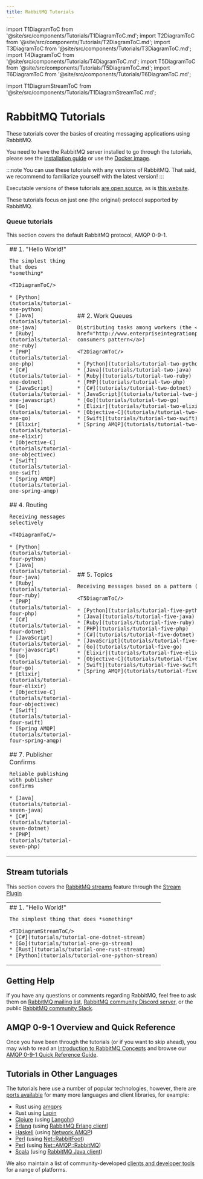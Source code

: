 ```yaml
---
title: RabbitMQ Tutorials
---
```

<!--
Copyright (c) 2005-2024 Broadcom. All Rights Reserved. The term "Broadcom" refers to Broadcom Inc. and/or its subsidiaries.

All rights reserved. This program and the accompanying materials
are made available under the terms of the under the Apache License,
Version 2.0 (the "License”); you may not use this file except in compliance
with the License. You may obtain a copy of the License at

https://www.apache.org/licenses/LICENSE-2.0

Unless required by applicable law or agreed to in writing, software
distributed under the License is distributed on an "AS IS" BASIS,
WITHOUT WARRANTIES OR CONDITIONS OF ANY KIND, either express or implied.
See the License for the specific language governing permissions and
limitations under the License.
-->

import T1DiagramToC from '@site/src/components/Tutorials/T1DiagramToC.md';
import T2DiagramToC from '@site/src/components/Tutorials/T2DiagramToC.md';
import T3DiagramToC from '@site/src/components/Tutorials/T3DiagramToC.md';
import T4DiagramToC from '@site/src/components/Tutorials/T4DiagramToC.md';
import T5DiagramToC from '@site/src/components/Tutorials/T5DiagramToC.md';
import T6DiagramToC from '@site/src/components/Tutorials/T6DiagramToC.md';


import T1DiagramStreamToC from '@site/src/components/Tutorials/T1DiagramStreamToC.md';

# RabbitMQ Tutorials

These tutorials cover the basics of creating messaging
applications using RabbitMQ.

You need to have the RabbitMQ server installed to go through the tutorials,
please see the [installation guide](/docs/download) or use the [Docker
image](https://hub.docker.com/_/rabbitmq/).

:::note
You can use these tutorials with any versions of RabbitMQ. That said, we
recommend to familiarize yourself with the latest version!
:::

Executable versions of these tutorials [are open source](https://github.com/rabbitmq/rabbitmq-tutorials),
as is [this website](https://github.com/rabbitmq/rabbitmq-website).

These tutorials focus on just one (the original) protocol supported by RabbitMQ.
### Queue tutorials

This section covers the default RabbitMQ protocol, AMQP 0-9-1.

<table id="tutorials">
    <colgroup>
        <col span="1" style={{width: '33%',}}/>
        <col span="1" style={{width: '33%',}}/>
        <col span="1" style={{width: '33%',}}/>
    </colgroup>

  <tr>
  <td id="tutorial-one" style={{verticalAlign: 'top',}}>
    ## 1. "Hello World!"

    The simplest thing that does *something*

    <T1DiagramToC/>

    * [Python](tutorials/tutorial-one-python)
    * [Java](tutorials/tutorial-one-java)
    * [Ruby](tutorials/tutorial-one-ruby)
    * [PHP](tutorials/tutorial-one-php)
    * [C#](tutorials/tutorial-one-dotnet)
    * [JavaScript](tutorials/tutorial-one-javascript)
    * [Go](tutorials/tutorial-one-go)
    * [Elixir](tutorials/tutorial-one-elixir)
    * [Objective-C](tutorials/tutorial-one-objectivec)
    * [Swift](tutorials/tutorial-one-swift)
    * [Spring AMQP](tutorials/tutorial-one-spring-amqp)
  </td>

  <td id="tutorial-two" style={{verticalAlign: 'top',}}>
    ## 2. Work Queues

    Distributing tasks among workers (the <a href="http://www.enterpriseintegrationpatterns.com/patterns/messaging/CompetingConsumers.html">competing consumers pattern</a>)

    <T2DiagramToC/>

    * [Python](tutorials/tutorial-two-python)
    * [Java](tutorials/tutorial-two-java)
    * [Ruby](tutorials/tutorial-two-ruby)
    * [PHP](tutorials/tutorial-two-php)
    * [C#](tutorials/tutorial-two-dotnet)
    * [JavaScript](tutorials/tutorial-two-javascript)
    * [Go](tutorials/tutorial-two-go)
    * [Elixir](tutorials/tutorial-two-elixir)
    * [Objective-C](tutorials/tutorial-two-objectivec)
    * [Swift](tutorials/tutorial-two-swift)
    * [Spring AMQP](tutorials/tutorial-two-spring-amqp)
  </td>

  <td id="tutorial-three" style={{verticalAlign: 'top',}}>
    ## 3. Publish/Subscribe

    Sending messages to many consumers at once

    <T3DiagramToC/>

    * [Python](tutorials/tutorial-three-python)
    * [Java](tutorials/tutorial-three-java)
    * [Ruby](tutorials/tutorial-three-ruby)
    * [PHP](tutorials/tutorial-three-php)
    * [C#](tutorials/tutorial-three-dotnet)
    * [JavaScript](tutorials/tutorial-three-javascript)
    * [Go](tutorials/tutorial-three-go)
    * [Elixir](tutorials/tutorial-three-elixir)
    * [Objective-C](tutorials/tutorial-three-objectivec)
    * [Swift](tutorials/tutorial-three-swift)
    * [Spring AMQP](tutorials/tutorial-three-spring-amqp)
  </td>
  </tr>

  <tr>
  <td id="tutorial-four" style={{verticalAlign: 'top',}}>
    ## 4. Routing

    Receiving messages selectively

    <T4DiagramToC/>

    * [Python](tutorials/tutorial-four-python)
    * [Java](tutorials/tutorial-four-java)
    * [Ruby](tutorials/tutorial-four-ruby)
    * [PHP](tutorials/tutorial-four-php)
    * [C#](tutorials/tutorial-four-dotnet)
    * [JavaScript](tutorials/tutorial-four-javascript)
    * [Go](tutorials/tutorial-four-go)
    * [Elixir](tutorials/tutorial-four-elixir)
    * [Objective-C](tutorials/tutorial-four-objectivec)
    * [Swift](tutorials/tutorial-four-swift)
    * [Spring AMQP](tutorials/tutorial-four-spring-amqp)
  </td>

  <td id="tutorial-five" style={{verticalAlign: 'top',}}>
    ## 5. Topics

    Receiving messages based on a pattern (topics)

    <T5DiagramToC/>

    * [Python](tutorials/tutorial-five-python)
    * [Java](tutorials/tutorial-five-java)
    * [Ruby](tutorials/tutorial-five-ruby)
    * [PHP](tutorials/tutorial-five-php)
    * [C#](tutorials/tutorial-five-dotnet)
    * [JavaScript](tutorials/tutorial-five-javascript)
    * [Go](tutorials/tutorial-five-go)
    * [Elixir](tutorials/tutorial-five-elixir)
    * [Objective-C](tutorials/tutorial-five-objectivec)
    * [Swift](tutorials/tutorial-five-swift)
    * [Spring AMQP](tutorials/tutorial-five-spring-amqp)
  </td>

  <td id="tutorial-six" style={{verticalAlign: 'top',}}>
    ## 6. RPC

    <a href="http://www.enterpriseintegrationpatterns.com/patterns/messaging/RequestReply.html">Request/reply pattern</a> example

    <T6DiagramToC/>

    * [Python](tutorials/tutorial-six-python)
    * [Java](tutorials/tutorial-six-java)
    * [Ruby](tutorials/tutorial-six-ruby)
    * [PHP](tutorials/tutorial-six-php)
    * [C#](tutorials/tutorial-six-dotnet)
    * [JavaScript](tutorials/tutorial-six-javascript)
    * [Go](tutorials/tutorial-six-go)
    * [Elixir](tutorials/tutorial-six-elixir)
    * [Spring AMQP](tutorials/tutorial-six-spring-amqp)
  </td>
  </tr>

  <tr>
  <td id="tutorial-seven" style={{verticalAlign: 'top',}}>
    ## 7. Publisher Confirms

    Reliable publishing with publisher confirms

    * [Java](tutorials/tutorial-seven-java)
    * [C#](tutorials/tutorial-seven-dotnet)
    * [PHP](tutorials/tutorial-seven-php)
  </td>
  <td class="tutorial-empty"></td>
  <td class="tutorial-empty"></td>
  </tr>
</table>

## Stream tutorials

This section covers the [RabbitMQ streams](/docs/streams) feature through the [Stream Plugin](/docs/stream)

<table id="stream-tutorials">
    <colgroup>
        <col span="1" style={{width: '33%',}}/>
        <col span="1" style={{width: '33%',}}/>
        <col span="1" style={{width: '33%',}}/>
    </colgroup>
<tr>
  <td id="tutorial-one" style={{verticalAlign: 'top',}}>
    ## 1. "Hello World!"

    The simplest thing that does *something*

    <T1DiagramStreamToC/>
    * [C#](tutorials/tutorial-one-dotnet-stream)
    * [Go](tutorials/tutorial-one-go-stream)
    * [Rust](tutorials/tutorial-one-rust-stream)
    * [Python](tutorials/tutorial-one-python-stream)
  </td>

</tr>

</table>


## Getting Help

If you have any questions or comments regarding RabbitMQ, feel free to
ask them on [RabbitMQ mailing list](https://groups.google.com/forum/#!forum/rabbitmq-users),
[RabbitMQ community Discord server](https://rabbitmq.com/discord/), or the public [RabbitMQ community Slack](https://rabbitmq.com/slack/).


## AMQP 0-9-1 Overview and Quick Reference

Once you have been through the tutorials (or if you want to
skip ahead), you may wish to read an
[Introduction to RabbitMQ Concepts](/tutorials/amqp-concepts)
and browse our
[AMQP 0-9-1 Quick Reference Guide](/amqp-0-9-1-quickref).


## Tutorials in Other Languages

The tutorials here use a number of popular technologies,
however, there are [ports available](https://github.com/rabbitmq/rabbitmq-tutorials) for
many more languages and client libraries, for example:

 * Rust using [amqprs](https://github.com/rabbitmq/rabbitmq-tutorials/tree/main/rust-amqprs)
 * Rust using [Lapin](https://github.com/rabbitmq/rabbitmq-tutorials/tree/main/rust-lapin)
 * [Clojure](https://github.com/rabbitmq/rabbitmq-tutorials/tree/main/clojure) (using [Langohr](http://clojurerabbitmq.info))
 * [Erlang](https://github.com/rabbitmq/rabbitmq-tutorials/tree/main/erlang) (using [RabbitMQ Erlang client](https://github.com/rabbitmq/rabbitmq-erlang-client))
 * [Haskell](https://github.com/rabbitmq/rabbitmq-tutorials/tree/main/haskell) (using [Network.AMQP](http://hackage.haskell.org/package/amqp))
 * [Perl](https://github.com/rabbitmq/rabbitmq-tutorials/tree/main/perl) (using [Net::RabbitFoot](https://github.com/cooldaemon/RabbitFoot))
 * [Perl](https://github.com/oylenshpeegul/RabbitMQ-Tutorial-Perl) (using [Net::AMQP::RabbitMQ](http://p3rl.org/Net::AMQP::RabbitMQ))
 * [Scala](https://github.com/rabbitmq/rabbitmq-tutorials/tree/main/scala) (using [RabbitMQ Java client](/client-libraries/java-api-guide))

We also maintain a list of community-developed [clients and developer tools](/client-libraries/devtools)
for a range of platforms.

